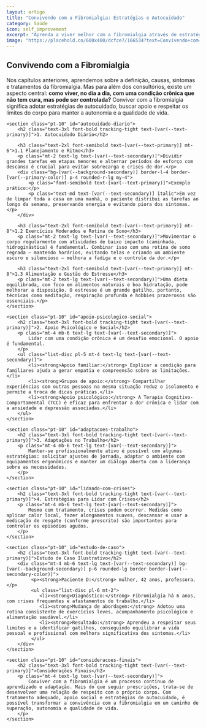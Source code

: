 ```yaml
---
layout: artigo
title: "Convivendo com a Fibromialgia: Estratégias e Autocuidado"
category: Saúde
icon: self_improvement
excerpt: "Aprenda a viver melhor com a fibromialgia através de estratégias práticas de autocuidado, apoio social, adaptações no trabalho e manejo de crises."
image: "https://placehold.co/600x400/dcfce7/166534?text=Convivendo+com+a+Fibromialgia"
---
```


<article>
    <h1 class="text-4xl font-extrabold tracking-tight text-[var(--text-primary)] sm:text-5xl">Convivendo com a Fibromialgia</h1>
    <p class="mt-6 text-lg text-[var(--text-secondary)]">
        Nos capítulos anteriores, aprendemos sobre a definição, causas, sintomas e tratamentos da fibromialgia. Mas para além dos consultórios, existe um aspecto central: <strong>como viver, no dia a dia, com uma condição crônica que não tem cura, mas pode ser controlada?</strong> Conviver com a fibromialgia significa adotar estratégias de autocuidado, buscar apoio e respeitar os limites do corpo para manter a autonomia e a qualidade de vida.
    </p>

    <section class="pt-10" id="autocuidado-diario">
        <h2 class="text-3xl font-bold tracking-tight text-[var(--text-primary)]">1. Autocuidado Diário</h2>
        
        <h3 class="text-2xl font-semibold text-[var(--text-primary)] mt-6">1.1 Planejamento e Ritmo</h3>
        <p class="mt-2 text-lg text-[var(--text-secondary)]">Dividir grandes tarefas em etapas menores e alternar períodos de esforço com descanso é crucial para evitar sobrecarga e crises de dor.</p>
        <div class="bg-[var(--background-secondary)] border-l-4 border-[var(--primary-color)] p-4 rounded-r-lg my-4">
            <p class="font-semibold text-[var(--text-primary)]">Exemplo prático:</p>
            <p class="text-md text-[var(--text-secondary)] italic">Em vez de limpar toda a casa em uma manhã, o paciente distribui as tarefas ao longo da semana, preservando energia e evitando piora dos sintomas.</p>
        </div>

        <h3 class="text-2xl font-semibold text-[var(--text-primary)] mt-8">1.2 Exercícios Moderados e Rotina de Sono</h3>
        <p class="mt-2 text-lg text-[var(--text-secondary)]">Movimentar o corpo regularmente com atividades de baixo impacto (caminhada, hidroginástica) é fundamental. Combinar isso com uma rotina de sono regrada — mantendo horários, evitando telas e criando um ambiente escuro e silencioso — melhora a fadiga e o controle da dor.</p>

        <h3 class="text-2xl font-semibold text-[var(--text-primary)] mt-8">1.3 Alimentação e Gestão do Estresse</h3>
        <p class="mt-2 text-lg text-[var(--text-secondary)]">Uma dieta equilibrada, com foco em alimentos naturais e boa hidratação, pode melhorar a disposição. O estresse é um grande gatilho, portanto, técnicas como meditação, respiração profunda e hobbies prazerosos são essenciais.</p>
    </section>

    <section class="pt-10" id="apoio-psicologico-social">
        <h2 class="text-3xl font-bold tracking-tight text-[var(--text-primary)]">2. Apoio Psicológico e Social</h2>
        <p class="mt-4 mb-6 text-lg text-[var(--text-secondary)]">
            Lidar com uma condição crônica é um desafio emocional. O apoio é fundamental.
        </p>
        <ul class="list-disc pl-5 mt-4 text-lg text-[var(--text-secondary)]">
            <li><strong>Apoio familiar:</strong> Explicar a condição para familiares ajuda a gerar empatia e compreensão sobre as limitações.</li>
            <li><strong>Grupos de apoio:</strong> Compartilhar experiências com outras pessoas na mesma situação reduz o isolamento e permite a troca de dicas práticas.</li>
            <li><strong>Apoio psicológico:</strong> A Terapia Cognitivo-Comportamental (TCC) é eficaz para enfrentar a dor crônica e lidar com a ansiedade e depressão associadas.</li>
        </ul>
    </section>

    <section class="pt-10" id="adaptacoes-trabalho">
        <h2 class="text-3xl font-bold tracking-tight text-[var(--text-primary)]">3. Adaptações no Trabalho</h2>
        <p class="mt-4 mb-6 text-lg text-[var(--text-secondary)]">
            Manter-se profissionalmente ativo é possível com algumas estratégias: solicitar ajustes de jornada, adaptar o ambiente com equipamentos ergonômicos e manter um diálogo aberto com a liderança sobre as necessidades.
        </p>
    </section>
    
    <section class="pt-10" id="lidando-com-crises">
        <h2 class="text-3xl font-bold tracking-tight text-[var(--text-primary)]">4. Estratégias para Lidar com Crises</h2>
        <p class="mt-4 mb-6 text-lg text-[var(--text-secondary)]">
            Mesmo com tratamento, crises podem ocorrer. Medidas como aplicar calor local, fazer alongamentos suaves, descansar e usar a medicação de resgate (conforme prescrito) são importantes para controlar os episódios agudos.
        </p>
    </section>

    <section class="pt-10" id="estudo-de-caso">
        <h2 class="text-3xl font-bold tracking-tight text-[var(--text-primary)]">Estudo de Caso Ilustrativo</h2>
        <div class="mt-4 mb-6 text-lg text-[var(--text-secondary)] bg-[var(--background-secondary)] p-6 rounded-lg border border-[var(--secondary-color)]">
             <p><strong>Paciente D:</strong> mulher, 42 anos, professora.</p>
             <ul class="list-disc pl-6 mt-2">
                <li><strong>Diagnóstico:</strong> Fibromialgia há 6 anos, com crises frequentes e afastamentos do trabalho.</li>
                <li><strong>Mudança de abordagem:</strong> Adotou uma rotina consistente de exercícios leves, acompanhamento psicológico e alimentação saudável.</li>
                <li><strong>Resultado:</strong> Aprendeu a respeitar seus limites e a identificar gatilhos, conseguindo equilibrar a vida pessoal e profissional com melhora significativa dos sintomas.</li>
             </ul>
        </div>
    </section>

    <section class="pt-10" id="consideracoes-finais">
        <h2 class="text-3xl font-bold tracking-tight text-[var(--text-primary)]">Considerações Finais</h2>
        <p class="mt-4 text-lg text-[var(--text-secondary)]">
            Conviver com a fibromialgia é um processo contínuo de aprendizado e adaptação. Mais do que seguir prescrições, trata-se de desenvolver uma relação de respeito com o próprio corpo. Com tratamento adequado, apoio social e estratégias de autocuidado, é possível transformar a convivência com a fibromialgia em um caminho de superação, autonomia e qualidade de vida.
        </p>
    </section>
</article>
